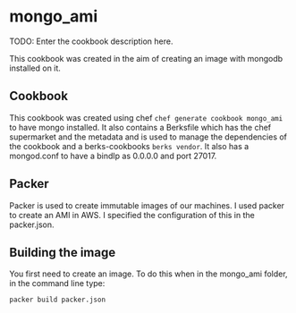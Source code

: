 # mongo_ami

TODO: Enter the cookbook description here.

This cookbook was created in the aim of creating an image with mongodb installed on it.

## Cookbook
This cookbook was created using chef `chef generate cookbook mongo_ami` to have mongo installed. It also contains a Berksfile which has the chef supermarket and the metadata and is used to manage the dependencies of the cookbook and a berks-cookbooks `berks vendor`. It also has a mongod.conf to have a bindIp as 0.0.0.0 and port 27017.

## Packer
Packer is used to create immutable images of our machines. I used packer to create an AMI in AWS. I specified the configuration of this in the packer.json.

## Building the image
You first need to create an image. To do this when in the mongo_ami folder, in the command line type:
```
packer build packer.json
```
